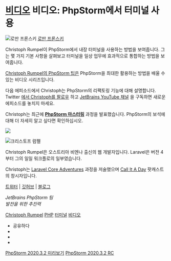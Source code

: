 [비디오](/phpstorm/category/videos/) 비디오: PhpStorm에서 터미널 사용 
========================

![로만 프론스키](https://secure.gravatar.com/avatar/269798998e24876e4f3ea6f6d1effdc7?s=200&r=g) [로만 프론스키](https://blog.jetbrains.com/author/rpronskiy) 



 Christoph Rumpel이 PhpStorm에서 내장 터미널을 사용하는 방법을 보여줍니다. 그는 몇 가지 기본 사항을 살펴보고 터미널을 일상 업무에 효과적으로 통합하는 방법을 보여줍니다.

 [Christoph Rumpel의 PhpStorm 팁은](https://www.youtube.com/playlist?list=PLQ176FUIyIUZjFbdm7Ux3Okalij5jMAgw) PhpStorm을 최대한 활용하는 방법을 배울 수 있는 비디오 시리즈입니다.

  
 다음 에피소드에서 Christoph는 PhpStorm의 리팩토링 기능에 대해 설명합니다. Twitter [에서 Christoph를 팔로우](https://twitter.com/christophrumpel) 하고 [JetBrains YouTube 채널](https://www.youtube.com/user/JetBrainsTV) 을 구독하면 새로운 에피소드를 놓치지 마세요.

 Christoph는 최근에 [**PhpStorm 마스터링**](https://masteringphpstorm.com/) 과정을 발표했습니다. PhpStorm의 보석에 대해 더 자세히 알고 싶다면 확인하십시오.

 [![](https://blog.jetbrains.com/wp-content/uploads/2021/01/masterinphpstorm.jpg)](https://masteringphpstorm.com/)

![크리스토프 럼펠](https://blog.jetbrains.com/wp-content/uploads/2020/04/phpstorm-christoph_rumpel_1.jpg)

 Christoph Rumpel은 오스트리아 비엔나 출신의 웹 개발자입니다. Laravel은 버전 4부터 그의 일일 워크플로의 일부였습니다.

 Christoph는 [Laravel Core Adventures](https://laravelcoreadventures.com/) 과정을 저술했으며 [Call It A Day](https://callitaday.transistor.fm/) 팟캐스트의 창시자입니다.

 [트위터](https://twitter.com/christophrumpel) | [깃허브](https://github.com/christophrumpel) | [블로그](https://christoph-rumpel.com/)

 *JetBrains PhpStorm 팀*  
 *발전을 위한 추진력*

 [Christoph Rumpel](/phpstorm/tag/christoph-rumpel/) [PHP](/phpstorm/tag/php/) [터미널](/phpstorm/tag/terminal/) [비디오](/phpstorm/tag/video/)

- 공유하다
- [](https://www.facebook.com/sharer.php?u=https%3A%2F%2Fblog.jetbrains.com%2Fphpstorm%2F2021%2F01%2Fvideo-using-the-terminal-in-nbsp-phpstorm%2F)
- [](https://twitter.com/intent/tweet?source=https%3A%2F%2Fblog.jetbrains.com%2Fphpstorm%2F2021%2F01%2Fvideo-using-the-terminal-in-nbsp-phpstorm%2F&text=https%3A%2F%2Fblog.jetbrains.com%2Fphpstorm%2F2021%2F01%2Fvideo-using-the-terminal-in-nbsp-phpstorm%2F&via=phpstorm)
- [](http://www.linkedin.com/shareArticle?mini=true&url=https%3A%2F%2Fblog.jetbrains.com%2Fphpstorm%2F2021%2F01%2Fvideo-using-the-terminal-in-nbsp-phpstorm%2F)



 [PhpStorm 2020.3.2 미리보기](https://blog.jetbrains.com/phpstorm/2021/01/phpstorm-2020-3-2-preview/) [PhpStorm 2020.3.2 RC](https://blog.jetbrains.com/phpstorm/2021/01/phpstorm-2020-3-2-rc/)